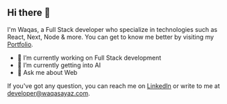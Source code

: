 
<!-- <img align="left"  width="47%" src="https://github-readme-stats.vercel.app/api?username=waqasaya-z&show_icons=true&theme=radical" /> -->

 <!-- <img  src="https://github-readme-stats.vercel.app/api/top-langs/?username=waqasaya-z&layout=compact" /> -->
## Hi there 👋

I'm Waqas, a Full Stack developer who specialize in technologies such as React, Next, Node & more. You can get to know me 
better by visiting my <a target="_blank" href="https://www.waqasayaz.com"> Portfolio</a>.

- 🔭 I’m currently working on Full Stack development
- 🌱 I’m currently getting into AI
- 💬 Ask me about Web

If you've got any question, you can reach me on <a href="https://www.linkedin.com/in/waqasayaz/"> LinkedIn</a> or write to me at <a href="mailto:developer@waqasayaz.com">developer@waqasayaz.com</a>.

<!--
**waqasaya-z/waqasaya-z** is a ✨ _special_ ✨ repository because its `README.md` (this file) appears on your GitHub profile.

Here are some ideas to get you started:

- 🔭 I’m currently working on ...
- 🌱 I’m currently learning ...
- 👯 I’m looking to collaborate on ...
- 🤔 I’m looking for help with ...
- 💬 Ask me about ...
- 📫 How to reach me: ...
- 😄 Pronouns: ...
- ⚡ Fun fact: ...
-->
